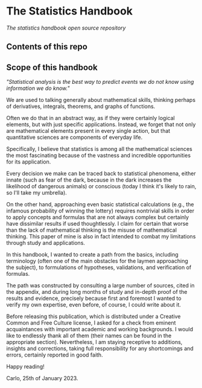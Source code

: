 # The Statistics Handbook
_The statistics handbook open source repository_

## Contents of this repo


## Scope of this handbook
_"Statistical analysis is the best way to predict events we do not know using information we do know."_

We are used to talking generally about mathematical skills, thinking perhaps of derivatives, integrals, theorems, and graphs of functions. 

Often we do that in an abstract way, as if they were certainly logical elements, but with just specific applications. Instead, we forget that not only are mathematical elements present in every single action, but that quantitative sciences are components of everyday life.

Specifically, I believe that statistics is among all the mathematical sciences the most fascinating because of the vastness and incredible opportunities for its application. 

Every decision we make can be traced back to statistical phenomena, either innate (such as fear of the dark, because in the dark increases the likelihood of dangerous animals) or conscious (today I think it's likely to rain, so I'll take my umbrella). 

On the other hand, approaching even basic statistical calculations (e.g., the infamous probability of winning the lottery) requires nontrivial skills in order to apply concepts and formulas that are not always complex but certainly have dissimilar results if used thoughtlessly. I claim for certain that worse than the lack of mathematical thinking is the misuse of mathematical thinking. This paper of mine is also in fact intended to combat my limitations through study and applications. 

In this handbook, I wanted to create a path from the basics, including terminology (often one of the main obstacles for the laymen approaching the subject), to formulations of hypotheses, validations, and verification of formulas.

The path was constructed by consulting a large number of sources, cited in the appendix, and during long months of study and in-depth proof of the results and evidence, precisely because first and foremost I wanted to verify my own expertise, even before, of course, I could write about it. 

Before releasing this publication, which is distributed under a Creative Common and Free Culture license, I asked for a check from eminent acquaintances with important academic and working backgrounds. I would like to endlessly thank all of them (their names can be found in the appropriate section). Nevertheless, I am staying receptive to additions, insights and corrections, taking full responsibility for any shortcomings and errors, certainly reported in good faith.

Happy reading! 

Carlo, 25th of January 2023.
